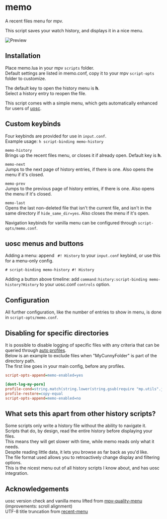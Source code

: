 # memo
A recent files menu for mpv.

This script saves your watch history, and displays it in a nice menu.

![Preview](https://user-images.githubusercontent.com/42466980/236659593-59d6b517-c560-4a2f-b30c-cb8daf7050e2.png)

## Installation
Place memo.lua in your mpv `scripts` folder.  
Default settings are listed in memo.conf, copy it to your mpv `script-opts` folder to customize.

The default key to open the history menu is **h**.  
Select a history entry to reopen the file.

This script comes with a simple menu, which gets automatically enhanced for users of [uosc](https://github.com/tomasklaen/uosc).

## Custom keybinds
Four keybinds are provided for use in `input.conf`.  
Example usage: `h script-binding memo-history`

`memo-history`  
Brings up the recent files menu, or closes it if already open. Default key is **h**.

`memo-next`  
Jumps to the next page of history entries, if there is one. Also opens the menu if it's closed.

`memo-prev`  
Jumps to the previous page of history entries, if there is one. Also opens the menu if it's closed.

`memo-last`  
Opens the last non-deleted file that isn't the current file, and isn't in the same directory if `hide_same_dir=yes`. Also closes the menu if it's open.

Navigation keybinds for vanilla menu can be configured through `script-opts/memo.conf`.

## uosc menus and buttons
Adding a menu: append ` #! History` to your `input.conf` keybind, or use this for a menu-only config.
```
# script-binding memo-history #! History
```

Adding a button above timeline: add `command:history:script-binding memo-history?History` to your uosc.conf `controls` option.

## Configuration
All further configuration, like the number of entries to show in menu, is done in `script-opts/memo.conf`.

## Disabling for specific directories
It is possible to disable logging of specific files with any criteria that can be queried through [auto profiles](https://mpv.io/manual/master/#conditional-auto-profiles).  
Below is an example to exclude files when "MyCunnyFolder" is part of the directory path.  
The first line goes in your main config, before any profiles.
```ini
script-opts-append=memo-enabled=yes

[dont-log-my-porn]
profile-cond=string.match(string.lower(string.gsub(require "mp.utils".join_path(get("working-directory", ""), get("path", "")), string.gsub(get("filename", ""), "([^%w])", "%%%1").."$", "")), "mycunnyfolder")~=nil
profile-restore=copy-equal
script-opts-append=memo-enabled=no
```

## What sets this apart from other history scripts?
Some scripts only write a history file without the ability to navigate it.  
Scripts that do, by design, read the entire history before displaying your files.  
This means they will get slower with time, while memo reads only what it needs.  
Despite reading little data, it lets you browse as far back as you'd like.  
The file format used allows you to retroactively change display and filtering options.  
This is the nicest menu out of all history scripts I know about, and has uosc integration.

## Acknowledgements
uosc version check and vanilla menu lifted from [mpv-quality-menu](https://github.com/christoph-heinrich/mpv-quality-menu) (improvements: scroll alignment)  
UTF-8 title truncation from [recent-menu](https://github.com/natural-harmonia-gropius/recent-menu)
